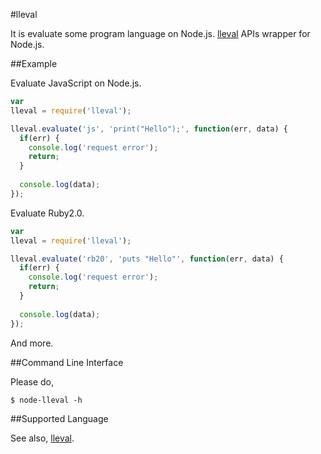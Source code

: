 #lleval

It is evaluate some program language on Node.js.
 [lleval](http://colabv6.dan.co.jp/lleval.html) APIs wrapper for Node.js.

##Example

Evaluate JavaScript on Node.js.

```javascript
var
lleval = require('lleval');

lleval.evaluate('js', 'print("Hello");', function(err, data) {
  if(err) {
    console.log('request error');
    return;
  }
  
  console.log(data);
});
```

Evaluate Ruby2.0.

```javascript
var
lleval = require('lleval');

lleval.evaluate('rb20', 'puts "Hello"', function(err, data) {
  if(err) {
    console.log('request error');
    return;
  }
  
  console.log(data);
});
```

And more.

##Command Line Interface

Please do,

```
$ node-lleval -h
```

##Supported Language

See also, [lleval](http://colabv6.dan.co.jp/lleval.html).
